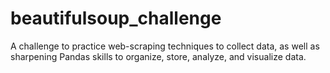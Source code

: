 # beautifulsoup_challenge
A challenge to practice web-scraping techniques to collect data, as well as sharpening Pandas skills to organize, store, analyze, and visualize data.
